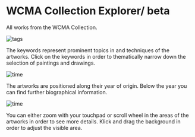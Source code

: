 # WCMA Collection Explorer/ beta

All works from the WCMA Collection.

![tags](img/infobar_tags.svg)

The keywords represent prominent topics in and techniques of the artworks. Click on the keywords in order to thematically narrow down the selection of paintings and drawings.

![time](img/infobar_time.svg)

The artworks are positioned along their year of origin. Below the year you can find further biographical information.

![time](img/infobar_scroll.svg)

You can either zoom with your touchpad or scroll wheel in the areas of the artworks in order to see more details. Klick and drag the background in order to adjust the visible area.

